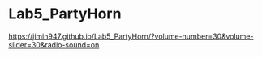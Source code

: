 # Lab5_PartyHorn

https://jimin947.github.io/Lab5_PartyHorn/?volume-number=30&volume-slider=30&radio-sound=on
